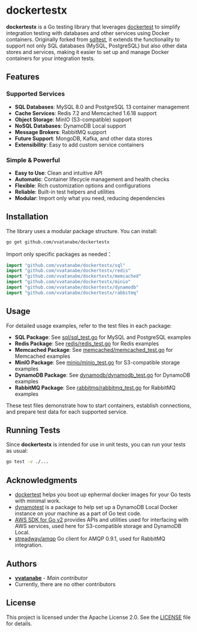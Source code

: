 # dockertestx

**dockertestx** is a Go testing library that leverages [dockertest](https://github.com/ory/dockertest) to simplify integration testing with databases and other services using Docker containers. Originally forked from [sqltest](https://github.com/vvatanabe/sqltest), it extends the functionality to support not only SQL databases (MySQL, PostgreSQL) but also other data stores and services, making it easier to set up and manage Docker containers for your integration tests.

## Features

### Supported Services
- **SQL Databases**: MySQL 8.0 and PostgreSQL 13 container management
- **Cache Services**: Redis 7.2 and Memcached 1.6.18 support
- **Object Storage**: MinIO (S3-compatible) support
- **NoSQL Databases**: DynamoDB Local support
- **Message Brokers**: RabbitMQ support
- **Future Support**: MongoDB, Kafka, and other data stores
- **Extensibility**: Easy to add custom service containers

### Simple & Powerful
- **Easy to Use**: Clean and intuitive API
- **Automatic**: Container lifecycle management and health checks
- **Flexible**: Rich customization options and configurations
- **Reliable**: Built-in test helpers and utilities
- **Modular**: Import only what you need, reducing dependencies

## Installation

The library uses a modular package structure. You can install:

```bash
go get github.com/vvatanabe/dockertestx
```

Import only specific packages as needed：

```go
import "github.com/vvatanabe/dockertestx/sql"
import "github.com/vvatanabe/dockertestx/redis"
import "github.com/vvatanabe/dockertestx/memcached"
import "github.com/vvatanabe/dockertestx/minio"
import "github.com/vvatanabe/dockertestx/dynamodb"
import "github.com/vvatanabe/dockertestx/rabbitmq"
```

## Usage

For detailed usage examples, refer to the test files in each package:

- **SQL Package**: See [sql/sql_test.go](https://github.com/vvatanabe/sqltest/blob/main/sql/sql_test.go) for MySQL and PostgreSQL examples
- **Redis Package**: See [redis/redis_test.go](https://github.com/vvatanabe/sqltest/blob/main/redis/redis_test.go) for Redis examples
- **Memcached Package**: See [memcached/memcached_test.go](https://github.com/vvatanabe/sqltest/blob/main/memcached/memcached_test.go) for Memcached examples
- **MinIO Package**: See [minio/minio_test.go](https://github.com/vvatanabe/sqltest/blob/main/minio/minio_test.go) for S3-compatible storage examples
- **DynamoDB Package**: See [dynamodb/dynamodb_test.go](https://github.com/vvatanabe/sqltest/blob/main/dynamodb/dynamodb_test.go) for DynamoDB examples
- **RabbitMQ Package**: See [rabbitmq/rabbitmq_test.go](https://github.com/vvatanabe/sqltest/blob/main/rabbitmq/rabbitmq_test.go) for RabbitMQ examples

These test files demonstrate how to start containers, establish connections, and prepare test data for each supported service.

## Running Tests

Since **dockertestx** is intended for use in unit tests, you can run your tests as usual:

```bash
go test -v ./...
```

## Acknowledgments

- [dockertest](https://github.com/ory/dockertest) helps you boot up ephermal docker images for your Go tests with minimal work.
- [dynamotest](https://github.com/upsidr/dynamotest) is a package to help set up a DynamoDB Local Docker instance on your machine as a part of Go test code.
- [AWS SDK for Go v2](https://github.com/aws/aws-sdk-go-v2) provides APIs and utilities used for interfacing with AWS services, used here for S3-compatible storage and DynamoDB Local.
- [streadway/amqp](https://github.com/streadway/amqp) Go client for AMQP 0.9.1, used for RabbitMQ integration.

## Authors

* **[vvatanabe](https://github.com/vvatanabe/)** - *Main contributor*
* Currently, there are no other contributors

## License

This project is licensed under the Apache License 2.0. See the [LICENSE](LICENSE) file for details.
